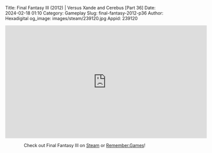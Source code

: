Title: Final Fantasy III (2012) | Versus Xande and Cerebus [Part 36]
Date: 2024-02-18 01:10
Category: Gameplay
Slug: final-fantasy-2012-p36
Author: Hexadigital
og_image: images/steam/239120.jpg
Appid: 239120

<center><iframe src="https://www.youtube.com/embed/T98PufQ2gjE?feature=oembed" allow="accelerometer; autoplay; encrypted-media; gyroscope; picture-in-picture" width="640" height="360" frameborder="0"></iframe>

Check out Final Fantasy III on [Steam](https://store.steampowered.com/app/239120/?curator_clanid=34633900) or [Remember.Games](https://remember.games/game/1072/final-fantasy-iii/)!</center>